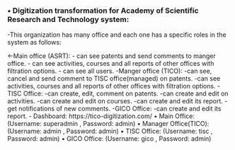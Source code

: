 <html>
	<body>
	
<h3>•	Digitization transformation for Academy of Scientific Research and Technology system:</h3>
<p>-This organization has many office and each one has a specific roles in the system as follows:</p>
<-Main office (ASRT):
		- can see patents and send comments to manger office.
		- can see activities, courses and all reports of other offices with filtration options.
		- can see all users.
-Manger office (TICO):
		-can see, cancel and send comment to TISC office(managed) on patents.
-can see activities, courses and all reports of other offices with filtration options. 
-TISC Office:
		-can create, edit, comment on patents.
-can create and edit on activities.
-can create and edit on courses.
-can create and edit its report. 
		-get notifications of new comments.
-GICO Office:
-can create and edit its report. 
- Dashboard: https://tico-digitization.com/
•	Main Office: (Username: superadmin , Password: admin)
•	Manager Office(TICO): (Username: admin , Password: admin)
•	TISC Office: (Username: tisc , Password: admin)
•	GICO Office: (Username: gico , Password: admin)
	</body>
</html>

